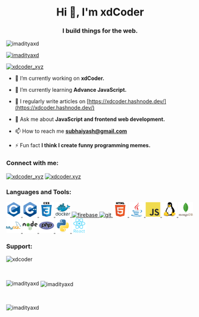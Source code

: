 <h1 align="center">Hi 👋, I'm xdCoder</h1>
<h3 align="center">I build things for the web.</h3>

<p align="left"> <img src="https://komarev.com/ghpvc/?username=imadityaxd&label=Profile%20views&color=0e75b6&style=flat" alt="imadityaxd" /> </p>

<p align="left"> <a href="https://github.com/ryo-ma/github-profile-trophy"><img src="https://github-profile-trophy.vercel.app/?username=imadityaxd" alt="imadityaxd" /></a> </p>

<p align="left"> <a href="https://twitter.com/xdcoder_xyz" target="blank"><img src="https://img.shields.io/twitter/follow/xdcoder_xyz?logo=twitter&style=for-the-badge" alt="xdcoder_xyz" /></a> </p>

- 🔭 I’m currently working on **xdCoder.**

- 🌱 I’m currently learning **Advance JavaScript.**

- 📝 I regularly write articles on [https://xdcoder.hashnode.dev/](https://xdcoder.hashnode.dev/)

- 💬 Ask me about **JavaScript and frontend web development.**

- 📫 How to reach me **subhaiyash@gmail.com**

- ⚡ Fun fact **I think I create funny programming memes.**

<h3 align="left">Connect with me:</h3>
<p align="left">
<a href="https://twitter.com/xdcoder_xyz" target="blank"><img align="center" src="https://raw.githubusercontent.com/rahuldkjain/github-profile-readme-generator/master/src/images/icons/Social/twitter.svg" alt="xdcoder_xyz" height="30" width="40" /></a>
<a href="https://instagram.com/xdcoder.xyz" target="blank"><img align="center" src="https://raw.githubusercontent.com/rahuldkjain/github-profile-readme-generator/master/src/images/icons/Social/instagram.svg" alt="xdcoder.xyz" height="30" width="40" /></a>
</p>

<h3 align="left">Languages and Tools:</h3>
<p align="left"> <a href="https://www.cprogramming.com/" target="_blank" rel="noreferrer"> <img src="https://raw.githubusercontent.com/devicons/devicon/master/icons/c/c-original.svg" alt="c" width="40" height="40"/> </a> <a href="https://www.w3schools.com/cpp/" target="_blank" rel="noreferrer"> <img src="https://raw.githubusercontent.com/devicons/devicon/master/icons/cplusplus/cplusplus-original.svg" alt="cplusplus" width="40" height="40"/> </a> <a href="https://www.w3schools.com/css/" target="_blank" rel="noreferrer"> <img src="https://raw.githubusercontent.com/devicons/devicon/master/icons/css3/css3-original-wordmark.svg" alt="css3" width="40" height="40"/> </a> <a href="https://www.docker.com/" target="_blank" rel="noreferrer"> <img src="https://raw.githubusercontent.com/devicons/devicon/master/icons/docker/docker-original-wordmark.svg" alt="docker" width="40" height="40"/> </a> <a href="https://firebase.google.com/" target="_blank" rel="noreferrer"> <img src="https://www.vectorlogo.zone/logos/firebase/firebase-icon.svg" alt="firebase" width="40" height="40"/> </a> <a href="https://git-scm.com/" target="_blank" rel="noreferrer"> <img src="https://www.vectorlogo.zone/logos/git-scm/git-scm-icon.svg" alt="git" width="40" height="40"/> </a> <a href="https://www.w3.org/html/" target="_blank" rel="noreferrer"> <img src="https://raw.githubusercontent.com/devicons/devicon/master/icons/html5/html5-original-wordmark.svg" alt="html5" width="40" height="40"/> </a> <a href="https://www.java.com" target="_blank" rel="noreferrer"> <img src="https://raw.githubusercontent.com/devicons/devicon/master/icons/java/java-original.svg" alt="java" width="40" height="40"/> </a> <a href="https://developer.mozilla.org/en-US/docs/Web/JavaScript" target="_blank" rel="noreferrer"> <img src="https://raw.githubusercontent.com/devicons/devicon/master/icons/javascript/javascript-original.svg" alt="javascript" width="40" height="40"/> </a> <a href="https://www.linux.org/" target="_blank" rel="noreferrer"> <img src="https://raw.githubusercontent.com/devicons/devicon/master/icons/linux/linux-original.svg" alt="linux" width="40" height="40"/> </a> <a href="https://www.mongodb.com/" target="_blank" rel="noreferrer"> <img src="https://raw.githubusercontent.com/devicons/devicon/master/icons/mongodb/mongodb-original-wordmark.svg" alt="mongodb" width="40" height="40"/> </a> <a href="https://www.mysql.com/" target="_blank" rel="noreferrer"> <img src="https://raw.githubusercontent.com/devicons/devicon/master/icons/mysql/mysql-original-wordmark.svg" alt="mysql" width="40" height="40"/> </a> <a href="https://nodejs.org" target="_blank" rel="noreferrer"> <img src="https://raw.githubusercontent.com/devicons/devicon/master/icons/nodejs/nodejs-original-wordmark.svg" alt="nodejs" width="40" height="40"/> </a> <a href="https://www.php.net" target="_blank" rel="noreferrer"> <img src="https://raw.githubusercontent.com/devicons/devicon/master/icons/php/php-original.svg" alt="php" width="40" height="40"/> </a> <a href="https://www.python.org" target="_blank" rel="noreferrer"> <img src="https://raw.githubusercontent.com/devicons/devicon/master/icons/python/python-original.svg" alt="python" width="40" height="40"/> </a> <a href="https://reactjs.org/" target="_blank" rel="noreferrer"> <img src="https://raw.githubusercontent.com/devicons/devicon/master/icons/react/react-original-wordmark.svg" alt="react" width="40" height="40"/> </a> </p>

<h3 align="left">Support:</h3>
<p><a href="https://www.buymeacoffee.com/xdcoder"> <img align="left" src="https://cdn.buymeacoffee.com/buttons/v2/default-yellow.png" height="50" width="210" alt="xdcoder" /></a></p><br><br>
<br>
<p><img align="left" src="https://github-readme-stats.vercel.app/api/top-langs?username=imadityaxd&show_icons=true&locale=en&layout=compact" alt="imadityaxd" /></p>
<p>&nbsp;<img align="center" src="https://github-readme-stats.vercel.app/api?username=imadityaxd&show_icons=true&locale=en" alt="imadityaxd" /></p>
<br>
<p><img align="center" src="https://github-readme-streak-stats.herokuapp.com/?user=imadityaxd&" alt="imadityaxd" /></p>
